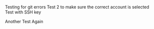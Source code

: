 Testing for git errors
Test 2 to make sure the correct account is selected
Test with SSH key

Another Test Again
